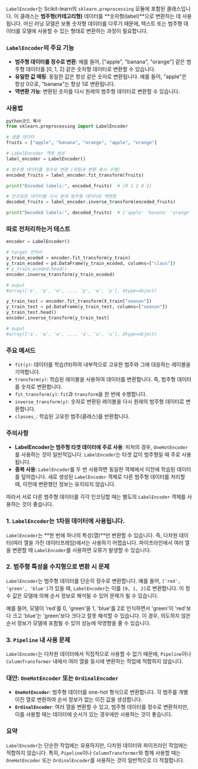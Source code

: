 `LabelEncoder`는 Scikit-learn의 `sklearn.preprocessing` 모듈에 포함된 클래스입니다. 이 클래스는 **범주형(카테고리형)** 데이터를 **숫자형(label)**으로 변환하는 데 사용됩니다. 머신 러닝 모델은 보통 숫자형 데이터를 다루기 때문에, 텍스트 또는 범주형 데이터를 모델에 사용할 수 있는 형태로 변환하는 과정이 필요합니다.

### `LabelEncoder`의 주요 기능

- **범주형 데이터를 정수로 변환**: 예를 들어, ["apple", "banana", "orange"] 같은 범주형 데이터를 [0, 1, 2] 같은 숫자형 데이터로 변환할 수 있습니다.
- **유일한 값 매핑**: 동일한 값은 항상 같은 숫자로 변환됩니다. 예를 들어, "apple"은 항상 0으로, "banana"는 항상 1로 변환됩니다.
- **역변환 가능**: 변환된 숫자를 다시 원래의 범주형 데이터로 변환할 수 있습니다.

### 사용법

```python
python코드 복사
from sklearn.preprocessing import LabelEncoder

# 샘플 데이터
fruits = ["apple", "banana", "orange", "apple", "orange"]

# LabelEncoder 객체 생성
label_encoder = LabelEncoder()

# 범주형 데이터를 정수로 변환 (피팅과 변환 동시 수행)
encoded_fruits = label_encoder.fit_transform(fruits)

print("Encoded labels:", encoded_fruits)  # [0 1 2 0 2]

# 인코딩된 데이터를 다시 원래 범주형 데이터로 역변환
decoded_fruits = label_encoder.inverse_transform(encoded_fruits)

print("Decoded labels:", decoded_fruits)  # ['apple' 'banana' 'orange' 'apple' 'orange']

```

### 따로 전처리하는거 테스트

```python
encoder = LabelEncoder()

# target 전처리 
y_train_ecoded = encoder.fit_transform(y_train)
y_train_ecoded = pd.DataFrame(y_train_ecoded, columns=["class"])
# y_train_ecoded.head()
encoder.inverse_transform(y_train_ecoded)

# ouput
#array(['e', 'p', 'e', ..., 'p', 'e', 'p'], dtype=object)

y_train_test = encoder.fit_transform(X_train["season"])
y_train_test = pd.DataFrame(y_train_test, columns=["season"])
y_train_test.head()
encoder.inverse_transform(y_train_test)

# ouput
#array(['a', 'w', 'w', ..., 'a', 'u', 'u'], dtype=object)
```

### 주요 메서드

- `fit(y)`: 데이터를 학습(fit)하여 내부적으로 고유한 범주와 그에 대응하는 레이블을 기억합니다.
- `transform(y)`: 학습된 레이블을 사용하여 데이터를 변환합니다. 즉, 범주형 데이터를 숫자로 변환합니다.
- `fit_transform(y)`: `fit`과 `transform`을 한 번에 수행합니다.
- `inverse_transform(y)`: 숫자로 변환된 레이블을 다시 원래의 범주형 데이터로 변환합니다.
- `classes_`: 학습된 고유한 범주(클래스)를 반환합니다.

### 주의사항

- **LabelEncoder는 범주형 타겟 데이터에 주로 사용**: 피처의 경우, `OneHotEncoder`를 사용하는 것이 일반적입니다. `LabelEncoder`는 타겟 값이 범주형일 때 주로 사용됩니다.
- **중복 사용**: `LabelEncoder`를 두 번 사용하면 동일한 객체에서 이전에 학습된 데이터를 덮어씁니다. 새로 생성된 `LabelEncoder` 객체로 다른 범주형 데이터를 처리할 때, 이전에 변환했던 정보는 유지되지 않습니다.

따라서 서로 다른 범주형 데이터를 각각 인코딩할 때는 별도의 `LabelEncoder` 객체를 사용하는 것이 좋습니다.

### 1. `LabelEncoder`는 1차원 데이터에 사용됩니다.

`LabelEncoder`는 **한 번에 하나의 특성(열)**만 변환할 수 있습니다. 즉, 다차원 데이터(여러 열을 가진 데이터프레임)에서는 사용하기 어렵습니다. 파이프라인에서 여러 열을 변환할 때 `LabelEncoder`를 사용하면 오류가 발생할 수 있습니다.

### 2. 범주형 특성을 수치형으로 변환 시 문제

`LabelEncoder`는 범주형 데이터를 단순히 정수로 변환합니다. 예를 들어, `['red', 'green', 'blue']`가 있을 때, `LabelEncoder`는 이를 `[0, 1, 2]`로 변환합니다. 이 정수 값은 모델에 의해 순서 정보로 해석될 수 있어 문제가 될 수 있습니다.

예를 들어, 모델이 'red'를 0, 'green'을 1, 'blue'를 2로 인식하면서 'green'이 'red'보다 크고 'blue'는 'green'보다 크다고 잘못 해석할 수 있습니다. 이 경우, 의도하지 않은 순서 정보가 모델에 포함될 수 있어 성능에 악영향을 줄 수 있습니다.

### 3. `Pipeline` 내 사용 문제

`LabelEncoder`는 다차원 데이터에서 직접적으로 사용할 수 없기 때문에, `Pipeline`이나 `ColumnTransformer` 내에서 여러 열을 동시에 변환하는 작업에 적합하지 않습니다.

### 대안: `OneHotEncoder` 또는 `OrdinalEncoder`

- **`OneHotEncoder`**: 범주형 데이터를 one-hot 형식으로 변환합니다. 각 범주를 개별 이진 열로 변환하여 순서 정보가 없는 이진 값을 생성합니다.
- **`OrdinalEncoder`**: 여러 열을 변환할 수 있고, 범주형 데이터를 정수로 변환하지만, 이를 사용할 때는 데이터에 순서가 있는 경우에만 사용하는 것이 좋습니다.

### 요약

`LabelEncoder`는 단순한 작업에는 유용하지만, 다차원 데이터와 파이프라인 작업에는 적합하지 않습니다. 특히, `Pipeline`이나 `ColumnTransformer`와 함께 사용할 때는 `OneHotEncoder` 또는 `OrdinalEncoder`를 사용하는 것이 일반적으로 더 적절합니다.
